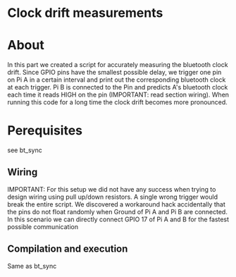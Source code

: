 # Clock drift measurements

# About
In this part we created a script for accurately measuring the bluetooth clock drift. Since GPIO pins have the smallest possible delay, we trigger one pin on Pi A in a certain interval and print out the corresponding bluetooth clock at each trigger. Pi B is connected to the Pin and predicts A's bluetooth clock each time it reads HIGH on the pin (IMPORTANT: read section wiring). When running this code for a long time the clock drift becomes more pronounced.

# Perequisites
see bt_sync

## Wiring
IMPORTANT: For this setup we did not have any success when trying to design wiring using pull up/down resistors. A single wrong trigger would break the entire script. We discovered a workaround hack accidentally that the pins do not float randomly when Ground of Pi A and Pi B are connected. In this scenario we can directly connect GPIO 17 of Pi A and B for the fastest possible communication

## Compilation and execution

Same as bt_sync
